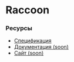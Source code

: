 # Raccoon

### Ресурсы
* [Спецификация](docs/Specification.md)
* [Документация (soon)]()
* [Сайт (soon)]()
